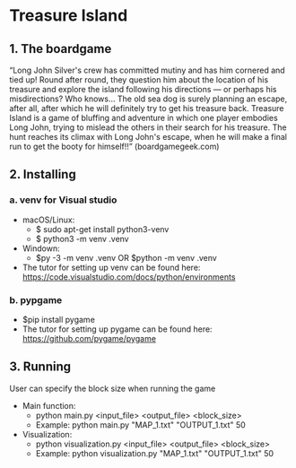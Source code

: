 # Treasure Island

## 1. The boardgame
“Long John Silver's crew has committed mutiny and has him cornered and tied up!
Round after round, they question him about the location of his treasure and explore the island following his directions — or perhaps his misdirections? Who knows... The old sea dog is surely planning an escape, after all, after which he will definitely try to get his treasure back. Treasure Island is a game of bluffing and adventure in which one player embodies Long John, trying to mislead the others in their search for his treasure. The hunt reaches its climax with Long John's escape, when he will make a final run to get the booty for himself!!” (boardgamegeek.com)


## 2. Installing
   
### a. venv for Visual studio
   - macOS/Linux: 
      - $ sudo apt-get install python3-venv
      - $ python3 -m venv .venv
   - Windown: 
      - $py -3 -m venv .venv OR $python -m venv .venv
   - The tutor for setting up venv can be found here: https://code.visualstudio.com/docs/python/environments 
    
### b. pypgame
   - $pip install pygame
   - The tutor for setting up pygame can be found here: https://github.com/pygame/pygame
   
## 3. Running
   User can specify the block size when running the game
   - Main function:
      - python main.py <input_file> <output_file> <block_size>
      - Example: python main.py "MAP_1.txt" "OUTPUT_1.txt" 50
   - Visualization:
      - python visualization.py <input_file> <output_file> <block_size>
      - Example: python visualization.py "MAP_1.txt" "OUTPUT_1.txt" 50





